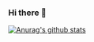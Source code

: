 ### Hi there 👋

[![Anurag's github stats](https://github-readme-stats.vercel.app/api?username=davetpj)](https://github.com/anuraghazra/github-readme-stats)

<!--
**davetpj/davetpj** is a ✨ _special_ ✨ repository because its `README.md` (this file) appears on your GitHub profile.

Here are some ideas to get you started:

- 🔭 I’m currently working on ...
- 🌱 I’m currently learning ...
- 👯 I’m looking to collaborate on ...
- 🤔 I’m looking for help with ...
- 💬 Ask me about ...
- 📫 How to reach me: ...
- 😄 Pronouns: ...
- ⚡ Fun fact: ...
-->
